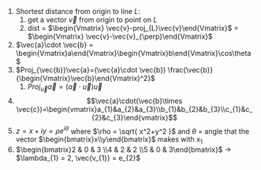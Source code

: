 1. Shortest distance from origin to line $L$:
	1. get a vector $\vec{v}$ from origin to point on $L$
	2. dist = $\begin{Vmatrix} \vec{v}-proj_{L}\vec{v}\end{Vmatrix}$ = $\begin{Vmatrix} \vec{v}-\vec{v}_{\perp}\end{Vmatrix}$ 
2. $\vec{a}\cdot \vec{b} = \begin{Vmatrix}a\end{Vmatrix}\begin{Vmatrix}b\end{Vmatrix}\cos\theta$
3. $Proj_{\vec{b}}\vec{a}=(\vec{a}\cdot \vec{b}) \frac{\vec{b}}{\begin{Vmatrix}\vec{b}\end{Vmatrix}^2}$
	1. $Proj_{\vec{u}}\vec{a}=(\vec{a}\cdot \vec{u})\vec{u}$
4. $$\vec{a}\cdot(\vec{b}\times \vec{c})=\begin{vmatrix}a_{1}&a_{2}&a_{3}\\b_{1}&b_{2}&b_{3}\\c_{1}&c_{2}&c_{3}\end{vmatrix}$$
5. $z = x+iy = \rho e^{i\theta}$ where $\rho = \sqrt{ x^2+y^2 }$ and $\theta$ = angle that the vector $\begin{bmatrix}x\\y\end{bmatrix}$ makes with $x_{1}$
6. $\begin{bmatrix}2 & 0 & 3 \\4 & 2 & 2 \\5 & 0 & 3\end{bmatrix}$ -> $\lambda_{1} = 2, \vec{v_{1}} = e_{2}$ 
